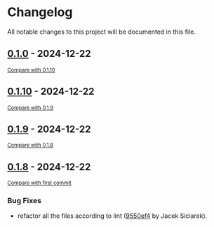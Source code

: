 # Changelog

All notable changes to this project will be documented in this file.

<!-- insertion marker -->
## [0.1.0](https://github.com/siciarek/lgca/releases/tag/0.1.0) - 2024-12-22

<small>[Compare with 0.1.10](https://github.com/siciarek/lgca/compare/0.1.10...0.1.0)</small>

## [0.1.10](https://github.com/siciarek/lgca/releases/tag/0.1.10) - 2024-12-22

<small>[Compare with 0.1.9](https://github.com/siciarek/lgca/compare/0.1.9...0.1.10)</small>

## [0.1.9](https://github.com/siciarek/lgca/releases/tag/0.1.9) - 2024-12-22

<small>[Compare with 0.1.8](https://github.com/siciarek/lgca/compare/0.1.8...0.1.9)</small>

## [0.1.8](https://github.com/siciarek/lgca/releases/tag/0.1.8) - 2024-12-22

<small>[Compare with first commit](https://github.com/siciarek/lgca/compare/dc97d553495089fbe14ea836e2008177ec851658...0.1.8)</small>

### Bug Fixes

- refactor all the files according to lint ([9550ef4](https://github.com/siciarek/lgca/commit/9550ef412cf72099f2943b2142863f19d22562a3) by Jacek Siciarek).
